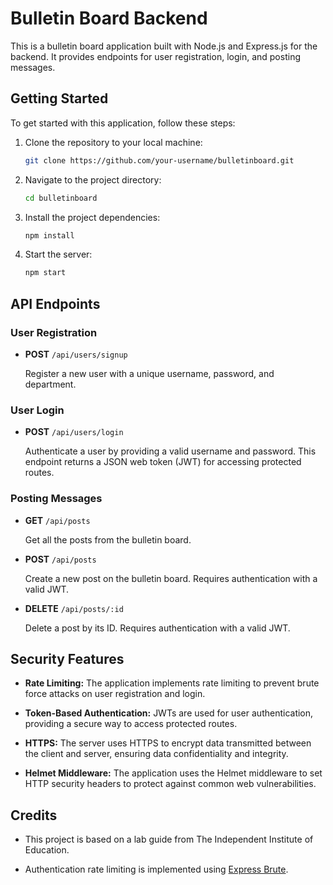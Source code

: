 # Bulletin Board Backend

This is a bulletin board application built with Node.js and Express.js for the backend. It provides endpoints for user registration, login, and posting messages. 

## Getting Started

To get started with this application, follow these steps:

1. Clone the repository to your local machine:

   ```bash
   git clone https://github.com/your-username/bulletinboard.git
   ```

2. Navigate to the project directory:

   ```bash
   cd bulletinboard
   ```

3. Install the project dependencies:

   ```bash
   npm install
   ```

4. Start the server:

   ```bash
   npm start
   ```

## API Endpoints

### User Registration

- **POST** `/api/users/signup`
  
  Register a new user with a unique username, password, and department.

### User Login

- **POST** `/api/users/login`
  
  Authenticate a user by providing a valid username and password. This endpoint returns a JSON web token (JWT) for accessing protected routes.

### Posting Messages

- **GET** `/api/posts`
  
  Get all the posts from the bulletin board.

- **POST** `/api/posts`
  
  Create a new post on the bulletin board. Requires authentication with a valid JWT.

- **DELETE** `/api/posts/:id`
  
  Delete a post by its ID. Requires authentication with a valid JWT.

## Security Features

- **Rate Limiting:** The application implements rate limiting to prevent brute force attacks on user registration and login.

- **Token-Based Authentication:** JWTs are used for user authentication, providing a secure way to access protected routes.

- **HTTPS:** The server uses HTTPS to encrypt data transmitted between the client and server, ensuring data confidentiality and integrity.

- **Helmet Middleware:** The application uses the Helmet middleware to set HTTP security headers to protect against common web vulnerabilities.

## Credits

- This project is based on a lab guide from The Independent Institute of Education.

- Authentication rate limiting is implemented using [Express Brute](https://www.npmjs.com/package/express-brute).
